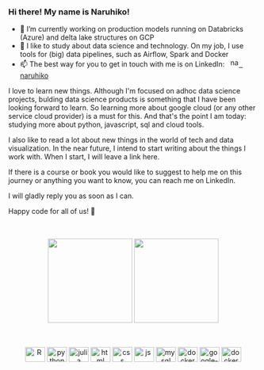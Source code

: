 ### Hi there! My name is Naruhiko! 

- 🔭 I’m currently working on production models running on Databricks (Azure) and delta lake structures on GCP
- 🌱 I like to study about data science and technology. On my job, I use tools for (big) data pipelines, such as Airflow, Spark and Docker
- 📫 The best way for you to get in touch with me is on LinkedIn: &nbsp; <a href="https://www.linkedin.com/in/naruhiko/" target = "_blank"> <img src="https://www.svgrepo.com/show/157006/linkedin.svg" target="_blank" alt='naruhiko-lkd' height='17' style='margin-bottom=-3px'> &nbsp; naruhiko</a>

I love to learn new things. Although I'm focused on adhoc data science projects, bulding data science products is something that I have been looking forward to learn. So learning more about google cloud (or any other service cloud provider) is a must for this. And that's the point I am today: studying more about python, javascript, sql and cloud tools. 

I also like to read a lot about new things in the world of tech and data visualization. In the near future, I intend to start writing about the things I work with. When I start, I will leave a link here.

If there is a course or book you would like to suggest to help me on this journey or anything you want to know, you can reach me on LinkedIn. 

I will gladly reply you as soon as I can.

Happy code for all of us! 🤖
##
<br>

<div align="center">
  <img height="170em" src="https://github-readme-stats.vercel.app/api/top-langs/?username=naruhikohama&layout=compact&langs_count=7&theme=vision-friendly-dark"/>
  <img height="170em" src="http://github-readme-streak-stats.herokuapp.com?user=naruhikohama&theme=dark&date_format=M%20j%5B%2C%20Y%5D"/>
</div>

  ##
  <div align="center" style="display: inline_block"><br>
     <img align="center" alt="R" height="30" width="40" src="https://cdn.jsdelivr.net/gh/devicons/devicon/icons/r/r-original.svg">
    <img align="center" alt="python" height="30" width="40" src="https://cdn.jsdelivr.net/gh/devicons/devicon/icons/python/python-original.svg">
    <img align="center" alt="julia" height="30" width="40" src="https://cdn.jsdelivr.net/gh/devicons/devicon/icons/julia/julia-original-wordmark.svg">
    <img align="center" alt="html" height="30" width="40" src="https://cdn.jsdelivr.net/gh/devicons/devicon/icons/html5/html5-plain-wordmark.svg">
    <img align="center" alt="css" height="30" width="40" src="https://cdn.jsdelivr.net/gh/devicons/devicon/icons/css3/css3-plain-wordmark.svg">
    <img align="center" alt="js" height="30" width="40" src="https://cdn.jsdelivr.net/gh/devicons/devicon/icons/javascript/javascript-original.svg">
    <img align="center" alt="mysql" height="30" width="40"  src="https://cdn.jsdelivr.net/gh/devicons/devicon/icons/postgresql/postgresql-plain-wordmark.svg">
    <img align="center" alt="docker" height="30" width="40" src="https://cdn.jsdelivr.net/gh/devicons/devicon/icons/docker/docker-original.svg">
    <img align="center" alt="google-cloud" height="30" width="40" src="https://cdn.jsdelivr.net/gh/devicons/devicon/icons/googlecloud/googlecloud-original.svg">
    <img align="center" alt="docker" height="30" width="40" src="https://cdn.jsdelivr.net/gh/devicons/devicon/icons/azure/azure-original.svg">
</div>

##

